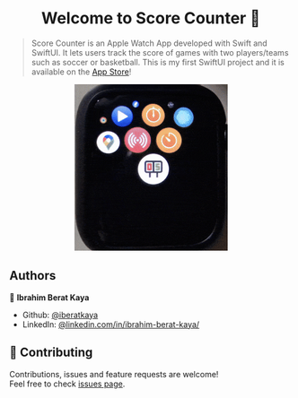 <h1 align="center">Welcome to Score Counter 👋</h1>

> Score Counter is an Apple Watch App developed with Swift and SwiftUI. It lets users track the score of games with two players/teams such as soccer or basketball. This is my first SwiftUI project and it is available on the [App Store](https://apps.apple.com/us/app/id1540365945)!


<p align="center">
    <img alt="Example Video" src="https://raw.githubusercontent.com/iberatkaya/score-counter/master/images/example.gif" width="273" height="297">
</p>

## Authors

👤 **Ibrahim Berat Kaya**

- Github: [@iberatkaya](https://github.com/iberatkaya)
- LinkedIn: [@linkedin.com/in/ibrahim-berat-kaya/](https://linkedin.com/in/ibrahim-berat-kaya/)

## 🤝 Contributing

Contributions, issues and feature requests are welcome!<br />Feel free to check [issues page](https://github.com/iberatkaya/score-counter/issues).
